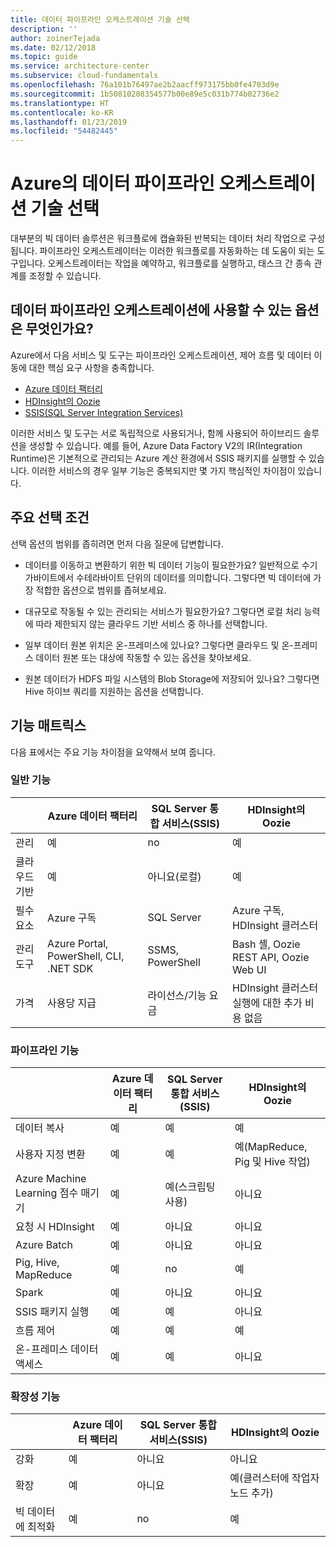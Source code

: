 ```yaml
---
title: 데이터 파이프라인 오케스트레이션 기술 선택
description: ''
author: zoinerTejada
ms.date: 02/12/2018
ms.topic: guide
ms.service: architecture-center
ms.subservice: cloud-fundamentals
ms.openlocfilehash: 76a101b76497ae2b2aacff973175bb0fe4703d9e
ms.sourcegitcommit: 1b50810208354577b00e89e5c031b774b02736e2
ms.translationtype: HT
ms.contentlocale: ko-KR
ms.lasthandoff: 01/23/2019
ms.locfileid: "54482445"
---
```

# <a name="choosing-a-data-pipeline-orchestration-technology-in-azure"></a>Azure의 데이터 파이프라인 오케스트레이션 기술 선택

대부분의 빅 데이터 솔루션은 워크플로에 캡슐화된 반복되는 데이터 처리 작업으로 구성됩니다. 파이프라인 오케스트레이터는 이러한 워크플로를 자동화하는 데 도움이 되는 도구입니다. 오케스트레이터는 작업을 예약하고, 워크플로를 실행하고, 태스크 간 종속 관계를 조정할 수 있습니다.

## <a name="what-are-your-options-for-data-pipeline-orchestration"></a>데이터 파이프라인 오케스트레이션에 사용할 수 있는 옵션은 무엇인가요?

Azure에서 다음 서비스 및 도구는 파이프라인 오케스트레이션, 제어 흐름 및 데이터 이동에 대한 핵심 요구 사항을 충족합니다.

- [Azure 데이터 팩터리](/azure/data-factory/)
- [HDInsight의 Oozie](/azure/hdinsight/hdinsight-use-oozie-linux-mac)
- [SSIS(SQL Server Integration Services)](/sql/integration-services/sql-server-integration-services)

이러한 서비스 및 도구는 서로 독립적으로 사용되거나, 함께 사용되어 하이브리드 솔루션을 생성할 수 있습니다. 예를 들어, Azure Data Factory V2의 IR(Integration Runtime)은 기본적으로 관리되는 Azure 계산 환경에서 SSIS 패키지를 실행할 수 있습니다. 이러한 서비스의 경우 일부 기능은 중복되지만 몇 가지 핵심적인 차이점이 있습니다.

## <a name="key-selection-criteria"></a>주요 선택 조건

선택 옵션의 범위를 좁히려면 먼저 다음 질문에 답변합니다.

- 데이터를 이동하고 변환하기 위한 빅 데이터 기능이 필요한가요? 일반적으로 수기가바이트에서 수테라바이트 단위의 데이터를 의미합니다. 그렇다면 빅 데이터에 가장 적합한 옵션으로 범위를 좁혀보세요.

- 대규모로 작동될 수 있는 관리되는 서비스가 필요한가요? 그렇다면 로컬 처리 능력에 따라 제한되지 않는 클라우드 기반 서비스 중 하나를 선택합니다.

- 일부 데이터 원본 위치은 온-프레미스에 있나요? 그렇다면 클라우드 및 온-프레미스 데이터 원본 또는 대상에 작동할 수 있는 옵션을 찾아보세요.

- 원본 데이터가 HDFS 파일 시스템의 Blob Storage에 저장되어 있나요? 그렇다면 Hive 하이브 쿼리를 지원하는 옵션을 선택합니다.

## <a name="capability-matrix"></a>기능 매트릭스

다음 표에서는 주요 기능 차이점을 요약해서 보여 줍니다.

### <a name="general-capabilities"></a>일반 기능

| | Azure 데이터 팩터리 | SQL Server 통합 서비스(SSIS) | HDInsight의 Oozie
| --- | --- | --- | --- |
| 관리 | 예 | no | 예 |
| 클라우드 기반 | 예 | 아니요(로컬) | 예 |
| 필수 요소 | Azure 구독 | SQL Server  | Azure 구독, HDInsight 클러스터 |
| 관리 도구 | Azure Portal, PowerShell, CLI, .NET SDK | SSMS, PowerShell | Bash 셸, Oozie REST API, Oozie Web UI |
| 가격 | 사용당 지급 | 라이선스/기능 요금 | HDInsight 클러스터 실행에 대한 추가 비용 없음 |

### <a name="pipeline-capabilities"></a>파이프라인 기능

| | Azure 데이터 팩터리 | SQL Server 통합 서비스(SSIS) | HDInsight의 Oozie
| --- | --- | --- | --- |
| 데이터 복사 | 예 | 예 | 예 |
| 사용자 지정 변환 | 예 | 예 | 예(MapReduce, Pig 및 Hive 작업) |
| Azure Machine Learning 점수 매기기 | 예 | 예(스크립팅 사용) | 아니요 |
| 요청 시 HDInsight | 예 | 아니요 | 아니요 |
| Azure Batch | 예 | 아니요 | 아니요 |
| Pig, Hive, MapReduce | 예 | no | 예 |
| Spark | 예 | 아니요 | 아니요 |
| SSIS 패키지 실행 | 예 | 예 | 아니요 |
| 흐름 제어 | 예 | 예 | 예 |
| 온-프레미스 데이터 액세스 | 예 | 예 | 아니요 |

### <a name="scalability-capabilities"></a>확장성 기능

| | Azure 데이터 팩터리 | SQL Server 통합 서비스(SSIS) | HDInsight의 Oozie
| --- | --- | --- | --- |
| 강화 | 예 | 아니요 | 아니요 |
| 확장 | 예 | 아니요 | 예(클러스터에 작업자 노드 추가) |
| 빅 데이터에 최적화 | 예 | no | 예 |

